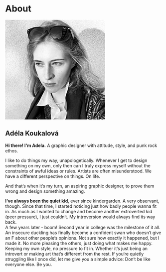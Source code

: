 # About


![rebelious blonde girl wearing a jacket and sunglasses in a black and white picture](/img/Koukalova-headshot.jpg)

## Adéla Koukalová



**Hi there! I'm Adela.** A graphic designer with attitude, style, and punk rock ethos.

I like to do things my way, unapologetically. Whenever I get to design something on my own, only then can I truly express myself without the constraints of awful ideas or rules. Artists are often misunderstood. We have a different perspective on things. On life.

And that‘s when it‘s my turn, an aspiring graphic designer, to prove them wrong and design something amazing.

**I‘ve always been the quiet kid**,
ever since kindergarden. A very observant, though.
Since that time, I started noticing just how badly
people wanna fit in.
As much as I wanted to change and become another extroverted kid (peer pressure), I just couldn‘t. 
My introversion would always find its way back.  
A few years later - boom! Second year in college was
the milestone of it all. An insecure duckling has finally become a confident swan who doesn‘t give an F about other people‘s opinions. 
Not sure how exactly it happened, but I made it.
No more pleasing the others, just doing what makes me happy. Keeping my own style, no pressure to fit in. Whether it‘s just being an introvert or making art that‘s different from the rest. 
If you‘re quietly struggling like I once did, let me give you a simple advice: 
Don‘t be like everyone else. Be you. 

